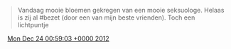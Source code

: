> Vandaag mooie bloemen gekregen van een mooie seksuologe\. Helaas is zij al \#bezet \(door een van mijn beste vrienden\)\. Toch een lichtpuntje

<img src="../../media/tweet.ico" width="12" /> [Mon Dec 24 00:59:03 +0000 2012](https://twitter.com/DromerDenker/status/283013887782166529)